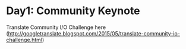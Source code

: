 # Day1: Community Keynote

Translate Community I/O Challenge here (http://googletranslate.blogspot.com/2015/05/translate-community-io-challenge.html)
